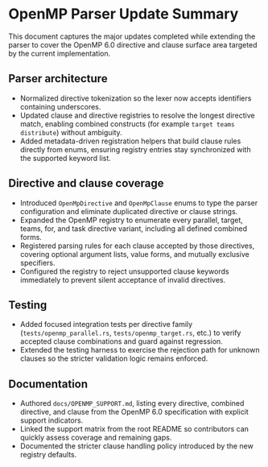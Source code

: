 # OpenMP Parser Update Summary

This document captures the major updates completed while extending the parser to cover the
OpenMP 6.0 directive and clause surface area targeted by the current implementation.

## Parser architecture
- Normalized directive tokenization so the lexer now accepts identifiers containing underscores.
- Updated clause and directive registries to resolve the longest directive match, enabling
  combined constructs (for example `target teams distribute`) without ambiguity.
- Added metadata-driven registration helpers that build clause rules directly from enums,
  ensuring registry entries stay synchronized with the supported keyword list.

## Directive and clause coverage
- Introduced `OpenMpDirective` and `OpenMpClause` enums to type the parser configuration and
  eliminate duplicated directive or clause strings.
- Expanded the OpenMP registry to enumerate every parallel, target, teams, for, and task
  directive variant, including all defined combined forms.
- Registered parsing rules for each clause accepted by those directives, covering optional
  argument lists, value forms, and mutually exclusive specifiers.
- Configured the registry to reject unsupported clause keywords immediately to prevent silent
  acceptance of invalid directives.

## Testing
- Added focused integration tests per directive family (`tests/openmp_parallel.rs`,
  `tests/openmp_target.rs`, etc.) to verify accepted clause combinations and guard against
  regression.
- Extended the testing harness to exercise the rejection path for unknown clauses so the stricter
  validation logic remains enforced.

## Documentation
- Authored `docs/OPENMP_SUPPORT.md`, listing every directive, combined directive, and clause
  from the OpenMP 6.0 specification with explicit support indicators.
- Linked the support matrix from the root README so contributors can quickly assess coverage and
  remaining gaps.
- Documented the stricter clause handling policy introduced by the new registry defaults.
